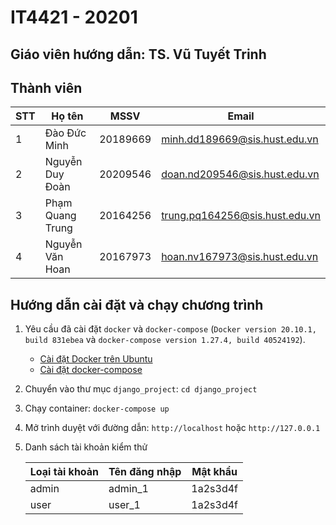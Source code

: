 # IT4421 - 20201

## Giáo viên hướng dẫn: TS. Vũ Tuyết Trinh

## Thành viên

|STT|Họ tên|MSSV|Email|
|---|---|---|---|
|1|Đào Đức Minh|20189669|minh.dd189669@sis.hust.edu.vn|
|2|Nguyễn Duy Đoàn|20209546|doan.nd209546@sis.hust.edu.vn|
|3|Phạm Quang Trung|20164256|trung.pq164256@sis.hust.edu.vn|
|4|Nguyễn Văn Hoan|20167973|hoan.nv167973@sis.hust.edu.vn|

## Hướng dẫn cài đặt và chạy chương trình

1. Yêu cầu đã cài đặt `docker` và `docker-compose` (`Docker version 20.10.1, build 831ebea` và `docker-compose version 1.27.4, build 40524192`).
    - [Cài đặt Docker trên Ubuntu](https://docs.docker.com/engine/install/ubuntu/)
    - [Cài đặt docker-compose](https://docs.docker.com/compose/install/)
2. Chuyển vào thư mục `django_project`: `cd django_project`
3. Chạy container: `docker-compose up`
4. Mở trình duyệt với đường dẫn: `http://localhost` hoặc `http://127.0.0.1`
5. Danh sách tài khoản kiểm thử

    |Loại tài khoản|Tên đăng nhập|Mật khẩu|
    |---|---|---|
    |admin|admin_1|1a2s3d4f|
    |user|user_1|1a2s3d4f|
